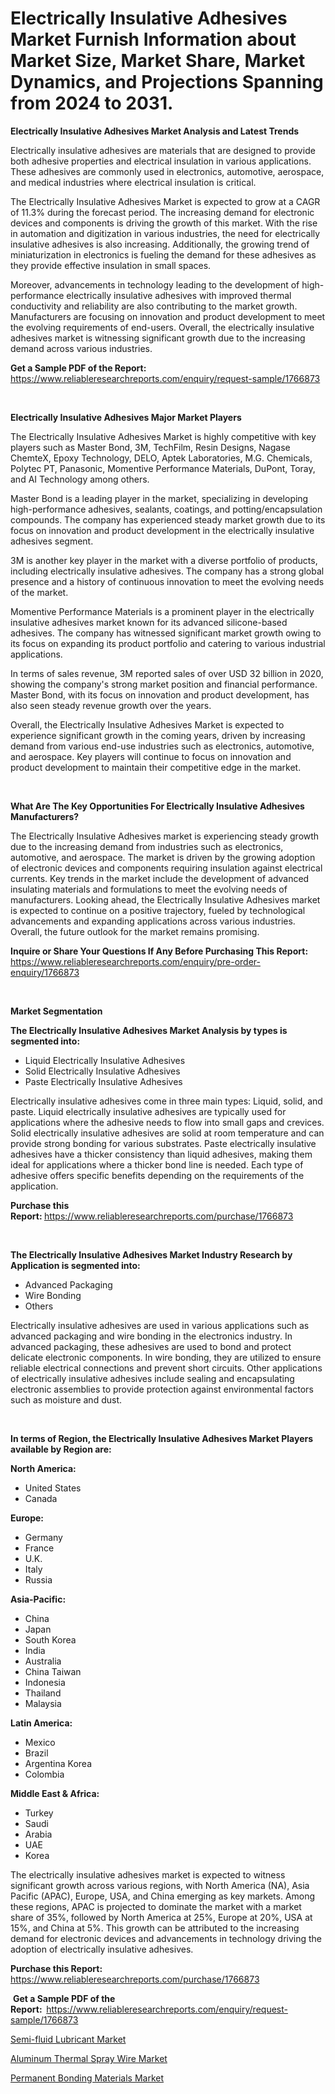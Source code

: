 <p><h1>Electrically Insulative Adhesives Market Furnish Information about Market Size, Market Share, Market Dynamics, and Projections Spanning from 2024 to 2031.</h1></p><p><strong>Electrically Insulative Adhesives Market Analysis and Latest Trends</strong></p>
<p><p>Electrically insulative adhesives are materials that are designed to provide both adhesive properties and electrical insulation in various applications. These adhesives are commonly used in electronics, automotive, aerospace, and medical industries where electrical insulation is critical.</p><p>The Electrically Insulative Adhesives Market is expected to grow at a CAGR of 11.3% during the forecast period. The increasing demand for electronic devices and components is driving the growth of this market. With the rise in automation and digitization in various industries, the need for electrically insulative adhesives is also increasing. Additionally, the growing trend of miniaturization in electronics is fueling the demand for these adhesives as they provide effective insulation in small spaces.</p><p>Moreover, advancements in technology leading to the development of high-performance electrically insulative adhesives with improved thermal conductivity and reliability are also contributing to the market growth. Manufacturers are focusing on innovation and product development to meet the evolving requirements of end-users. Overall, the electrically insulative adhesives market is witnessing significant growth due to the increasing demand across various industries.</p></p>
<p><strong>Get a Sample PDF of the Report:&nbsp;</strong> <a href="https://www.reliableresearchreports.com/enquiry/request-sample/1766873">https://www.reliableresearchreports.com/enquiry/request-sample/1766873</a></p>
<p>&nbsp;</p>
<p><strong>Electrically Insulative Adhesives Major Market Players</strong></p>
<p><p>The Electrically Insulative Adhesives Market is highly competitive with key players such as Master Bond, 3M, TechFilm, Resin Designs, Nagase ChemteX, Epoxy Technology, DELO, Aptek Laboratories, M.G. Chemicals, Polytec PT, Panasonic, Momentive Performance Materials, DuPont, Toray, and AI Technology among others. </p><p>Master Bond is a leading player in the market, specializing in developing high-performance adhesives, sealants, coatings, and potting/encapsulation compounds. The company has experienced steady market growth due to its focus on innovation and product development in the electrically insulative adhesives segment.</p><p>3M is another key player in the market with a diverse portfolio of products, including electrically insulative adhesives. The company has a strong global presence and a history of continuous innovation to meet the evolving needs of the market.</p><p>Momentive Performance Materials is a prominent player in the electrically insulative adhesives market known for its advanced silicone-based adhesives. The company has witnessed significant market growth owing to its focus on expanding its product portfolio and catering to various industrial applications.</p><p>In terms of sales revenue, 3M reported sales of over USD 32 billion in 2020, showing the company's strong market position and financial performance. Master Bond, with its focus on innovation and product development, has also seen steady revenue growth over the years.</p><p>Overall, the Electrically Insulative Adhesives Market is expected to experience significant growth in the coming years, driven by increasing demand from various end-use industries such as electronics, automotive, and aerospace. Key players will continue to focus on innovation and product development to maintain their competitive edge in the market.</p></p>
<p>&nbsp;</p>
<p><strong>What Are The Key Opportunities For Electrically Insulative Adhesives Manufacturers?</strong></p>
<p><p>The Electrically Insulative Adhesives market is experiencing steady growth due to the increasing demand from industries such as electronics, automotive, and aerospace. The market is driven by the growing adoption of electronic devices and components requiring insulation against electrical currents. Key trends in the market include the development of advanced insulating materials and formulations to meet the evolving needs of manufacturers. Looking ahead, the Electrically Insulative Adhesives market is expected to continue on a positive trajectory, fueled by technological advancements and expanding applications across various industries. Overall, the future outlook for the market remains promising.</p></p>
<p><strong>Inquire or Share Your Questions If Any Before Purchasing This Report:</strong> <a href="https://www.reliableresearchreports.com/enquiry/pre-order-enquiry/1766873">https://www.reliableresearchreports.com/enquiry/pre-order-enquiry/1766873</a></p>
<p>&nbsp;</p>
<p><strong>Market Segmentation</strong></p>
<p><strong>The Electrically Insulative Adhesives Market Analysis by types is segmented into:</strong></p>
<p><ul><li>Liquid Electrically Insulative Adhesives</li><li>Solid Electrically Insulative Adhesives</li><li>Paste Electrically Insulative Adhesives</li></ul></p>
<p><p>Electrically insulative adhesives come in three main types: Liquid, solid, and paste. Liquid electrically insulative adhesives are typically used for applications where the adhesive needs to flow into small gaps and crevices. Solid electrically insulative adhesives are solid at room temperature and can provide strong bonding for various substrates. Paste electrically insulative adhesives have a thicker consistency than liquid adhesives, making them ideal for applications where a thicker bond line is needed. Each type of adhesive offers specific benefits depending on the requirements of the application.</p></p>
<p><strong>Purchase this Report:&nbsp;</strong><a href="https://www.reliableresearchreports.com/purchase/1766873">https://www.reliableresearchreports.com/purchase/1766873</a></p>
<p>&nbsp;</p>
<p><strong>The Electrically Insulative Adhesives Market Industry Research by Application is segmented into:</strong></p>
<p><ul><li>Advanced Packaging</li><li>Wire Bonding</li><li>Others</li></ul></p>
<p><p>Electrically insulative adhesives are used in various applications such as advanced packaging and wire bonding in the electronics industry. In advanced packaging, these adhesives are used to bond and protect delicate electronic components. In wire bonding, they are utilized to ensure reliable electrical connections and prevent short circuits. Other applications of electrically insulative adhesives include sealing and encapsulating electronic assemblies to provide protection against environmental factors such as moisture and dust.</p></p>
<p>&nbsp;</p>
<p><strong>In terms of Region, the Electrically Insulative Adhesives Market Players available by Region are:</strong></p>
<p>
    <p> <strong> North America: </strong>
        <ul>
            <li>United States</li>
            <li>Canada</li>
        </ul>
        </p> 
    <p> <strong> Europe: </strong>
        <ul>
            <li>Germany</li>
            <li>France</li>
            <li>U.K.</li>
            <li>Italy</li>
            <li>Russia</li>
        </ul>
        </p> 
    <p> <strong> Asia-Pacific: </strong>
        <ul>
            <li>China</li>
            <li>Japan</li>
            <li>South Korea</li>
            <li>India</li>
            <li>Australia</li>
            <li>China Taiwan</li>
            <li>Indonesia</li>
            <li>Thailand</li>
            <li>Malaysia</li>
        </ul>
        </p> 
    <p> <strong> Latin America: </strong>
        <ul>
            <li>Mexico</li>
            <li>Brazil</li>
            <li>Argentina Korea</li>
            <li>Colombia</li>
        </ul>
        </p> 
    <p> <strong> Middle East & Africa: </strong>
        <ul>
            <li>Turkey</li>
            <li>Saudi</li>
            <li>Arabia</li>
            <li>UAE</li>
            <li>Korea</li>
        </ul>
    </p>
    </p>
<p><p>The electrically insulative adhesives market is expected to witness significant growth across various regions, with North America (NA), Asia Pacific (APAC), Europe, USA, and China emerging as key markets. Among these regions, APAC is projected to dominate the market with a market share of 35%, followed by North America at 25%, Europe at 20%, USA at 15%, and China at 5%. This growth can be attributed to the increasing demand for electronic devices and advancements in technology driving the adoption of electrically insulative adhesives.</p></p>
<p><strong>Purchase this Report: </strong><a href="https://www.reliableresearchreports.com/purchase/1766873">https://www.reliableresearchreports.com/purchase/1766873</a></p>
<p>&nbsp;<strong>Get a Sample PDF of the Report:&nbsp;&nbsp;</strong><a href="https://www.reliableresearchreports.com/enquiry/request-sample/1766873">https://www.reliableresearchreports.com/enquiry/request-sample/1766873</a></p>
<p><strong></strong></p>
<p><p><a href="https://github.com/shotows/Market-Research-Report-List-1/blob/main/semi-fluid-lubricant-market.md">Semi-fluid Lubricant Market</a></p><p><a href="https://github.com/beatblasta/Market-Research-Report-List-2/blob/main/aluminum-thermal-spray-wire-market.md">Aluminum Thermal Spray Wire Market</a></p><p><a href="https://github.com/Sinjinluong3e0awx2m195k76/Market-Research-Report-List-1/blob/main/permanent-bonding-materials-market.md">Permanent Bonding Materials Market</a></p></p>